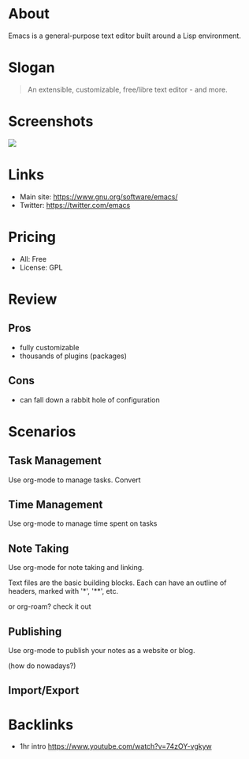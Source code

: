 # About

Emacs is a general-purpose text editor built around a Lisp environment.

# Slogan

> An extensible, customizable, free/libre text editor - and more.

# Screenshots

<!-- get better ones, upload somewhere -->

![](https://www.gnu.org/software/emacs/images/teaser.png)

# Links

- Main site: https://www.gnu.org/software/emacs/
- Twitter: https://twitter.com/emacs

# Pricing

- All: Free
- License: GPL

# Review

## Pros

- fully customizable
- thousands of plugins (packages)

## Cons

- can fall down a rabbit hole of configuration

# Scenarios

## Task Management

Use org-mode to manage tasks. Convert 

## Time Management

Use org-mode to manage time spent on tasks

## Note Taking

Use org-mode for note taking and linking.

Text files are the basic building blocks. Each can have an outline of headers, marked with '*', '**', etc.

or org-roam? check it out

## Publishing

Use org-mode to publish your notes as a website or blog.

(how do nowadays?)

## Import/Export

# Backlinks

- 1hr intro https://www.youtube.com/watch?v=74zOY-vgkyw
